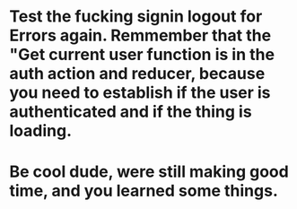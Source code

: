 # Test the fucking signin logout for Errors again. Remmember that the "Get current user function is in the auth action and reducer, because you need to establish if the user is authenticated and if the thing is loading.

# Be cool dude, were still making good time, and you learned some things.
